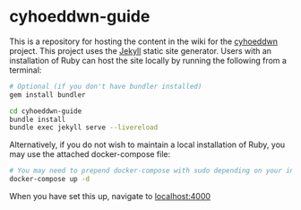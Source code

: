 # cyhoeddwn-guide

This is a repository for hosting the content in the wiki for the [cyhoeddwn](https://gitlab.com/merchygoedwig/cyhoeddwn) project. This project uses the [Jekyll](https://jekyllrb.com/) static site generator. Users with an installation of Ruby can host the site locally by running the following from a terminal:

```bash
# Optional (if you don't have bundler installed)
gem install bundler

cd cyhoeddwn-guide
bundle install
bundle exec jekyll serve --livereload
```

Alternatively, if you do not wish to maintain a local installation of Ruby, you may use the attached docker-compose file:

```bash
# You may need to prepend docker-compose with sudo depending on your install
docker-compose up -d
```

When you have set this up, navigate to [localhost:4000](http://localhost:4000)